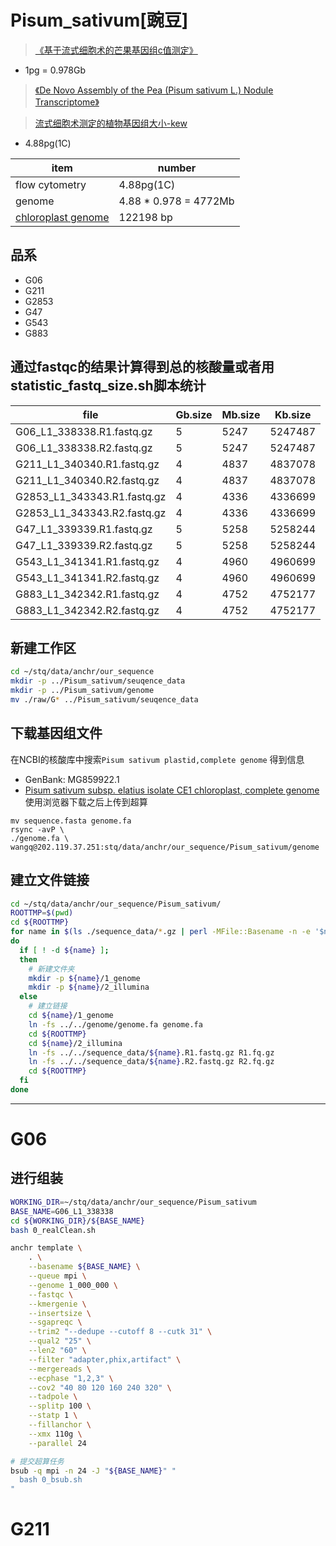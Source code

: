 # Pisum_sativum[豌豆]
> [《基于流式细胞术的芒果基因组c值测定》](http://kns.cnki.net/KCMS/detail/detail.aspx?dbcode=CJFQ&dbname=CJFDLAST2015&filename=RDZX201509014&uid=WEEvREdxOWJmbC9oM1NjYkZCbDZZNTBLeGp2MUFHclRDVGZSYmhNRytCT1c=$R1yZ0H6jyaa0en3RxVUd8df-oHi7XMMDo7mtKT6mSmEvTuk11l2gFA!!&v=MjU0MzRublY3N0pOeW5SZHJHNEg5VE1wbzlFWUlSOGVYMUx1eFlTN0RoMVQzcVRyV00xRnJDVVJMS2ZiK1Z1Rnk=)

+ 1pg = 0.978Gb

> [《De Novo Assembly of the Pea (Pisum sativum L.) Nodule Transcriptome》](https://www.hindawi.com/journals/ijg/2015/695947/)

> [流式细胞术测定的植物基因组大小-kew](http://data.kew.org/cvalues/CvalServlet?querytype=1)

+ 4.88pg(1C)

| item | number |
| -- | -- |
| flow cytometry | 4.88pg(1C) |
| genome | 4.88 * 0.978 = 4772Mb |
| [chloroplast genome](https://www.ncbi.nlm.nih.gov/nuccore/MG859922.1) | 122198 bp |

## 品系
+ G06
+ G211
+ G2853
+ G47
+ G543
+ G883

## 通过fastqc的结果计算得到总的核酸量或者用statistic_fastq_size.sh脚本统计
| file | Gb.size | Mb.size | Kb.size |
| ---  | ---     | ---     | ---     |
| G06_L1_338338.R1.fastq.gz | 5 | 5247 | 5247487 |
| G06_L1_338338.R2.fastq.gz | 5 | 5247 | 5247487 |
| G211_L1_340340.R1.fastq.gz | 4 | 4837 | 4837078 |
| G211_L1_340340.R2.fastq.gz | 4 | 4837 | 4837078 |
| G2853_L1_343343.R1.fastq.gz | 4 | 4336 | 4336699 |
| G2853_L1_343343.R2.fastq.gz | 4 | 4336 | 4336699 |
| G47_L1_339339.R1.fastq.gz | 5 | 5258 | 5258244 |
| G47_L1_339339.R2.fastq.gz | 5 | 5258 | 5258244 |
| G543_L1_341341.R1.fastq.gz | 4 | 4960 | 4960699 |
| G543_L1_341341.R2.fastq.gz | 4 | 4960 | 4960699 |
| G883_L1_342342.R1.fastq.gz | 4 | 4752 | 4752177 |
| G883_L1_342342.R2.fastq.gz | 4 | 4752 | 4752177 |

## 新建工作区
```bash
cd ~/stq/data/anchr/our_sequence
mkdir -p ../Pisum_sativum/seuqence_data
mkdir -p ../Pisum_sativum/genome
mv ./raw/G* ../Pisum_sativum/seuqence_data
```

## 下载基因组文件
在NCBI的核酸库中搜索`Pisum sativum plastid,complete genome`
得到信息
+ GenBank: MG859922.1
+ [Pisum sativum subsp. elatius isolate CE1 chloroplast, complete genome](https://www.ncbi.nlm.nih.gov/nuccore/MG859922.1)
使用浏览器下载之后上传到超算
```
mv sequence.fasta genome.fa
rsync -avP \
./genome.fa \
wangq@202.119.37.251:stq/data/anchr/our_sequence/Pisum_sativum/genome
```

## 建立文件链接
```bash
cd ~/stq/data/anchr/our_sequence/Pisum_sativum/
ROOTTMP=$(pwd)
cd ${ROOTTMP}
for name in $(ls ./sequence_data/*.gz | perl -MFile::Basename -n -e '$new = basename($_);$new =~ s/\.R\w+\.fastq\.gz//;print $new')
do
  if [ ! -d ${name} ];
  then
    # 新建文件夹
    mkdir -p ${name}/1_genome
    mkdir -p ${name}/2_illumina
  else
    # 建立链接
    cd ${name}/1_genome
    ln -fs ../../genome/genome.fa genome.fa
    cd ${ROOTTMP}
    cd ${name}/2_illumina
    ln -fs ../../sequence_data/${name}.R1.fastq.gz R1.fq.gz
    ln -fs ../../sequence_data/${name}.R2.fastq.gz R2.fq.gz
    cd ${ROOTTMP}
  fi
done
```

---
# G06

## 进行组装
```bash
WORKING_DIR=~/stq/data/anchr/our_sequence/Pisum_sativum
BASE_NAME=G06_L1_338338
cd ${WORKING_DIR}/${BASE_NAME}
bash 0_realClean.sh

anchr template \
    . \
    --basename ${BASE_NAME} \
    --queue mpi \
    --genome 1_000_000 \
    --fastqc \
    --kmergenie \
    --insertsize \
    --sgapreqc \
    --trim2 "--dedupe --cutoff 8 --cutk 31" \
    --qual2 "25" \
    --len2 "60" \
    --filter "adapter,phix,artifact" \
    --mergereads \
    --ecphase "1,2,3" \
    --cov2 "40 80 120 160 240 320" \
    --tadpole \
    --splitp 100 \
    --statp 1 \
    --fillanchor \
    --xmx 110g \
    --parallel 24

# 提交超算任务
bsub -q mpi -n 24 -J "${BASE_NAME}" "
  bash 0_bsub.sh
"
```

# G211
